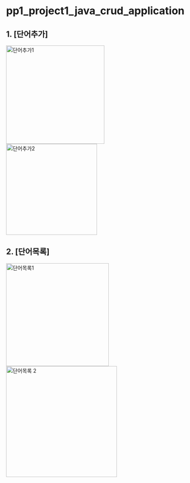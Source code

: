 # pp1_project1_java_crud_application

## 1. [단어추가]
<img width="267" alt="단어추가1" src="https://github.com/dbseend/pp1_project1_java_crud_application/assets/141024382/1d15c167-e88d-4b26-acaa-662c6db188df">
<img width="247" alt="단어추가2" src="https://github.com/dbseend/pp1_project1_java_crud_application/assets/141024382/f3b967de-04bb-4c73-a4db-fab8cc30b2ec">


## 2. [단어목록]
<img width="279" alt="단어목록1" src="https://github.com/dbseend/pp1_project1_java_crud_application/assets/141024382/dcf2b1ec-bc5f-40fb-a618-c0cc1cd0c218">
<img width="301" alt="단어목록 2" src="https://github.com/dbseend/pp1_project1_java_crud_application/assets/141024382/5312764b-7fc6-4475-90b2-1f824f962d2f">

